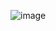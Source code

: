 ![image](https://github.com/Henhaodetiedan/Henhaodetiedan.github.io/blob/main/images/%E5%BE%AE%E4%BF%A1%E5%9B%BE%E7%89%87_20210526224244.jpg)
